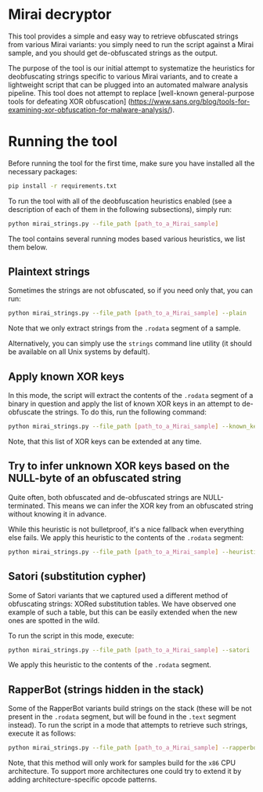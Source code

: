 # Mirai decryptor

This tool provides a simple and easy way to retrieve obfuscated strings from
various Mirai variants: you simply need to run the script against a Mirai
sample, and you should get de-obfuscated strings as the output.

The purpose of the tool is our initial attempt to systematize the heuristics
for deobfuscating strings specific to various Mirai variants, and to create a
lightweight script that can be plugged into an automated malware analysis
pipeline. This tool does not attempt to replace [well-known general-purpose
tools for defeating XOR obfuscation]
(https://www.sans.org/blog/tools-for-examining-xor-obfuscation-for-malware-analysis/).

# Running the tool

Before running the tool for the first time, make sure you have installed all
the necessary packages:

```bash
pip install -r requirements.txt
```

To run the tool with all of the deobfuscation heuristics enabled (see a
description of each of them in the following subsections), simply run:

```bash
python mirai_strings.py --file_path [path_to_a_Mirai_sample]
```

The tool contains several running modes based various heuristics, we list them below.

## Plaintext strings

Sometimes the strings are not obfuscated, so if you need only that, you can
run:

```bash
python mirai_strings.py --file_path [path_to_a_Mirai_sample] --plain
```

Note that we only extract strings from the `.rodata` segment of a sample.

Alternatively, you can simply use the `strings` command line utility (it should
be available on all Unix systems by default).

## Apply known XOR keys

In this mode, the script will extract the contents of the `.rodata` segment of a
binary in question and apply the list of known XOR keys in an attempt to
de-obfuscate the strings. To do this, run the following command:

```bash
python mirai_strings.py --file_path [path_to_a_Mirai_sample] --known_keys
```

Note, that this list of XOR keys can be extended at any time.

## Try to infer unknown XOR keys based on the NULL-byte of an obfuscated string

Quite often, both obfuscated and de-obfuscated strings are NULL-terminated. This
means we can infer the XOR key from an obfuscated string without knowing it in
advance.

While this heuristic is not bulletproof, it's a nice fallback when everything
else fails. We apply this heuristic to the contents of the `.rodata` segment:

```bash
python mirai_strings.py --file_path [path_to_a_Mirai_sample] --heuristic
```

## Satori (substitution cypher)

Some of Satori variants that we captured used a different method of obfuscating
strings: XORed substitution tables. We have observed one example of such a table,
but this can be easily extended when the new ones are spotted in the wild.

To run the script in this mode, execute:

```bash
python mirai_strings.py --file_path [path_to_a_Mirai_sample] --satori
```
We apply this heuristic to the contents of the `.rodata` segment.

## RapperBot (strings hidden in the stack)

Some of the RapperBot variants build strings on the stack (these will be not
present in the `.rodata` segment, but will be found in the `.text` segment
instead). To run the script in a mode that attempts to retrieve such strings,
execute it as follows:

```bash
python mirai_strings.py --file_path [path_to_a_Mirai_sample] --rapperbot
```

Note, that this method will only work for samples build for the `x86` CPU
architecture. To support more architectures one could try to extend it by
adding architecture-specific opcode patterns.
